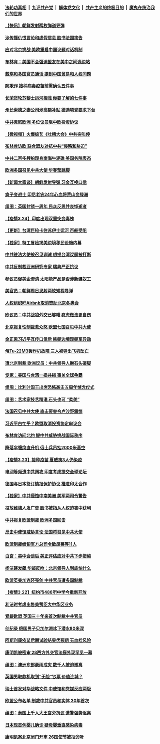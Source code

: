 ####  [法轮功真相](../../../../basic/blob/master/README.md?t=03251001) &nbsp;|&nbsp; [九评共产党](../../../../9ping.md/blob/master/README.md?t=03251001) &nbsp;|&nbsp; [解体党文化](../../../../jtdwh.md/blob/master/README.md?t=03251001)  &nbsp;|&nbsp; [共产主义的终极目的](../../../../gczydzjmd.md/blob/master/README.md?t=03251001) &nbsp;|&nbsp; [魔鬼在统治我们的世界](../../../../mgztzwmdsj.md/blob/master/README.md?t=03251001) 

#### [【快讯】朝鲜发射两枚弹道导弹](../pages/nsc418/n12833995.md?t=03251001) 

#### [涉传播仇恨言论和虚假信息 脸书法国挨告](../pages/nsc418/n12833888.md?t=03251001) 

#### [应对北京挑战 美欧重启中国议题对话机制](../pages/nsc418/n12833822.md?t=03251001) 

#### [布林肯：美国不会强迫盟友在美中之间选边站](../pages/nsc418/n12833562.md?t=03251001) 

#### [戴琪和多国官员通话 提到中国贸易和人权问题](../pages/nsc418/n12833498.md?t=03251001) 

#### [防欺诈 接种病毒疫苗前需确认五件事](../pages/nsc418/n12833010.md?t=03251001) 

#### [长荣货轮苏黎士运河搁浅 你要了解的七件事](../pages/nsc418/n12833243.md?t=03251001) 

#### [州长索德之妻公司涉高额补贴 德选项党要求下台](../pages/nsc418/n12833350.md?t=03251001) 

#### [中共惹怒欧洲 多位议员阻中欧投资协议](../pages/nsc418/n12833410.md?t=03251001) 

#### [【微视频】火爆综艺《吐槽大会》中共突叫停](../pages/nsc418/n12833119.md?t=03251001) 

#### [布林肯访欧 联合盟友对抗中共“侵略和胁迫”](../pages/nsc418/n12833245.md?t=03251001) 

#### [中共二百多艘船现身南海牛轭礁 美国务院表态](../pages/nsc418/n12833203.md?t=03251001) 

#### [欧洲多国召见中共大使 华春莹跳脚](../pages/nsc418/n12832999.md?t=03251001) 

#### [【新闻大家谈】朝鲜发射导弹 习金互换口信](../pages/nsc418/n12832917.md?t=03251001) 

#### [疯子变战士 印尼老农24年心血将荒山变绿洲](../pages/nsc418/n12831648.md?t=03251001) 

#### [组图：英国封锁一周年 民众反思并哀悼逝者](../pages/nsc418/n12832713.md?t=03251001) 

#### [【疫情3.24】印度出现双重突变毒株](../pages/nsc418/n12832476.md?t=03251001) 

#### [【更新】台湾巨轮卡住苏伊士运河 百船受阻](../pages/nsc418/n12832766.md?t=03251001) 

#### [【独家】特工冒险揭美边境移民设施内幕](../pages/nsc418/n12832498.md?t=03251001) 

#### [中共驻法大使被召见训诫 想提台湾议题被打断](../pages/nsc418/n12831776.md?t=03251001) 

#### [中共反制裁亚洲研究专家 瑞典严正抗议](../pages/nsc418/n12831791.md?t=03251001) 

#### [参议员促美企澄清 太阳能产品是否涉新疆奴工](../pages/nsc418/n12831502.md?t=03251001) 

#### [美官员：朝鲜周日发射两枚短程导弹](../pages/nsc418/n12831679.md?t=03251001) 

#### [人权组织吁Airbnb取消赞助北京冬奥会](../pages/nsc418/n12831339.md?t=03251001) 

#### [欧议员：中共战狼外交已够糟 疯虎做法更自伤](../pages/nsc418/n12830986.md?t=03251001) 

#### [北京报复性制裁惹众怒 欧盟七国召见中共大使](../pages/nsc418/n12831359.md?t=03251001) 

#### [金正恩习近平互传口信后 韩朝边境现朝军异动](../pages/nsc418/n12830993.md?t=03251001) 

#### [俄Tu-22M3轰炸机故障 三人被弹出飞机坠亡](../pages/nsc418/n12830931.md?t=03251001) 

#### [遭北京制裁 欧洲议员：中共领导人搬石头砸脚](../pages/nsc418/n12830708.md?t=03251001) 

#### [专家：美国与台湾一损共损 事关全球争霸](../pages/nsc418/n12830872.md?t=03251001) 

#### [组图：比利时国王出席恐怖袭击五周年悼念仪式](../pages/nsc418/n12830661.md?t=03251001) 

#### [组图：艺术家技艺精湛 石头也可 “柔美”](../pages/nsc418/n12829332.md?t=03251001) 

#### [法国召见中共大使 直击要害令卢沙野震惊](../pages/nsc418/n12830638.md?t=03251001) 

#### [习近平白忙乎？欧盟取消投资协定审议会](../pages/nsc418/n12830623.md?t=03251001) 

#### [布林肯访问北约 提中共威胁挑战国际秩序](../pages/nsc418/n12830322.md?t=03251001) 

#### [降落伞缠绕直升机 俄士兵吊挂2000米高空](../pages/nsc418/n12827378.md?t=03251001) 

#### [【疫情3.23】接种疫苗 夏威夷3人仍染疫](../pages/nsc418/n12829973.md?t=03251001) 

#### [电网等频遭中共网攻 印度考虑提交全球论坛](../pages/nsc418/n12829804.md?t=03251001) 

#### [德国与日本签订情报保护协议 推进印太合作](../pages/nsc418/n12829638.md?t=03251001) 

#### [【独家】中共侵蚀中南美洲 美军两司令警告](../pages/nsc418/n12828848.md?t=03251001) 

#### [投放维族人发广告 脸书被指从人权迫害中获利](../pages/nsc418/n12828986.md?t=03251001) 

#### [中共报复欧盟制裁 欧洲多国回击](../pages/nsc418/n12828846.md?t=03251001) 

#### [反击中使馆威胁言论 法国将召见中共大使](../pages/nsc418/n12828667.md?t=03251001) 

#### [欧盟制裁缅甸军方总司令敏昂莱等11人](../pages/nsc418/n12828334.md?t=03251001) 

#### [白宫：美中会谈后 美正评估应对中共下步措施](../pages/nsc418/n12828547.md?t=03251001) 

#### [杨洁篪发飙 华邮反呛：北京领导人到底怕什么](../pages/nsc418/n12828462.md?t=03251001) 

#### [欧盟英美加连环亮剑 中共官员遭多国制裁](../pages/nsc418/n12828453.md?t=03251001) 

#### [【疫情3.22】纽约市488所中学今重新开放](../pages/nsc418/n12827503.md?t=03251001) 

#### [利洁时考虑出售美赞臣大中华区业务](../pages/nsc418/n12828419.md?t=03251001) 

#### [紧跟欧盟 英国三十年来首次制裁中共官员](../pages/nsc418/n12828428.md?t=03251001) 

#### [创纪录 俄国男子贝加尔湖冰下潜水80米深](../pages/nsc418/n12826874.md?t=03251001) 

#### [阿斯利康疫苗后期试验结果优预期 无血栓风险](../pages/nsc418/n12828163.md?t=03251001) 

#### [康明凯被密审 28西方外交官法庭外现罕见一幕](../pages/nsc418/n12828337.md?t=03251001) 

#### [组图：澳洲东部豪雨成灾 数千人被迫撤离](../pages/nsc418/n12827920.md?t=03251001) 

#### [英国男取款机取到“无脸”钞票 价值连城？](../pages/nsc418/n12827914.md?t=03251001) 

#### [瑞士首发对华战略文件 中使馆和党媒反应两极](../pages/nsc418/n12828098.md?t=03251001) 

#### [欧盟公布名单 制裁中共官员和实体 30年首次](../pages/nsc418/n12827986.md?t=03251001) 

#### [组图：泰国上千人大王宫旁抗议 遭警强势驱离](../pages/nsc418/n12827382.md?t=03251001) 

#### [日本现首例婴儿确诊 疑母婴垂直感染病毒](../pages/nsc418/n12827114.md?t=03251001) 

#### [康明凯案北京闭门开审 26国使节被拒旁听](../pages/nsc418/n12827475.md?t=03251001) 

